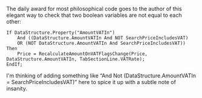 ﻿The daily award for most philosophical code goes to the author of this elegant way to check that two boolean variables are not equal to each other:

    If DataStructure.Property("AmountVATIn")
        And ((DataStructure.AmountVATIn And NOT SearchPriceIncludesVAT)
        OR (NOT DataStructure.AmountVATIn And SearchPriceIncludesVAT)) Then    
        Price = RecalculateAmountOnVATFlagsChange(Price, DataStructure.AmountVATIn, TabSectionLine.VATRate);
    EndIf;

I'm thinking of adding something like “And Not (DataStructure.AmountVATIn = SearchPriceIncludesVAT)” here to spice it up with a subtle note of insanity.
